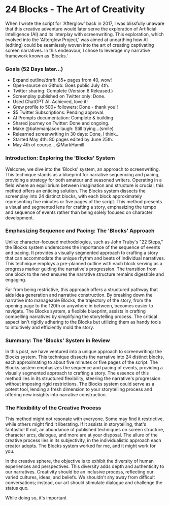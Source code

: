 # 24 Blocks - The Art of Creativity
When I wrote the script for 'Afterglow' back in 2017, I was blissfully unaware that this creative adventure would later serve the exploration of Artificial Intelligence (AI) and its interplay with screenwriting. This exploration, which evolved into the 'Afterglow Project,' was aimed at unearthing how AI (editing) could be seamlessly woven into the art of creating captivating screen narratives. In this endeavour, I chose to leverage my narrative framework known as 'Blocks.'

### Goals (52 Days later...)

- Expand outline/draft: 85+ pages from 40, wow!
- Open-source on Github: Goes public July 4th.
- Twitter sharing: Complete (Version 8 Released.)
- Screenplay published on Twitter only: Done.
- Used ChatGPT AI: Achieved, love it!
- Grew profile to 500+ followers: Done - thank you!!
- $5 Twitter Subscriptions: Pending approval.
- AI Prompts documentation: Complete & building.
- Shared journey on Twitter: Done and ongoing.
- Make @batemanjason laugh: Still trying...(smile)
- Relearned screenwriting in 30 days: Done, I think...
- Started May 4th: 80 pages edited by June 25th. 
- May 4th of course... @MarkHamill
 
### Introduction: Exploring the 'Blocks' System

Welcome, we dive into the 'Blocks' system, an approach to screenwriting. This technique stands as a blueprint for narrative sequencing and pacing, providing a strategy for both amateur and seasoned writers. Operating in a field where an equilibrium between imagination and structure is crucial, this method offers an enticing solution. The Blocks system dissects the screenplay into 24 distinct blocks, with each block approximately representing five minutes or five pages of the script. This method presents a visual and segmented lens for crafting a story, emphasizing the tempo and sequence of events rather than being solely focused on character development.

### Emphasizing Sequence and Pacing: The 'Blocks' Approach

Unlike character-focused methodologies, such as John Truby's "22 Steps," the Blocks system underscores the importance of the sequence of events and pacing. It provides a visually segmented approach to crafting a story that can accommodate the unique rhythm and beats of individual narratives. This technique employs a pre-planned outline with each block serving as a progress marker guiding the narrative's progression. The transition from one block to the next ensures the narrative structure remains digestible and engaging.

Far from being restrictive, this approach offers a structured pathway that aids idea generation and narrative construction. By breaking down the narrative into manageable Blocks, the trajectory of the story, from the opening page to the 120th or anywhere in between, becomes easier to navigate. The Blocks system, a flexible blueprint, assists in crafting compelling narratives by simplifying the storytelling process. The critical aspect isn't rigidly adhering to the Blocks but utilizing them as handy tools to intuitively and efficiently mold the story.

### Summary: The 'Blocks' System in Review

In this post, we have ventured into a unique approach to screenwriting: the Blocks system. This technique dissects the narrative into 24 distinct blocks, each approximating to about five minutes or five pages of the script. The Blocks system emphasizes the sequence and pacing of events, providing a visually segmented approach to crafting a story. The essence of this method lies in its structured flexibility, steering the narrative's progression without imposing rigid restrictions. The Blocks system could serve as a potent tool, lending a fresh dimension to your storytelling process and offering new insights into narrative construction.

### The Flexibility of the Creative Process

This method might not resonate with everyone. Some may find it restrictive, while others might find it liberating. If it assists in storytelling, that's fantastic! If not, an abundance of published techniques on screen structure, character arcs, dialogue, and more are at your disposal. The allure of the creative process lies in its subjectivity, in the individualistic approach each creator adopts. The Blocks system worked for me, and it might work for you.

In the creative sphere, the objective is to exhibit the diversity of human experiences and perspectives. This diversity adds depth and authenticity to our narratives. Creativity should be an inclusive process, reflecting our varied cultures, ideas, and beliefs. We shouldn't shy away from difficult conversations; instead, our art should stimulate dialogue and challenge the status quo.

While doing so, it's important
